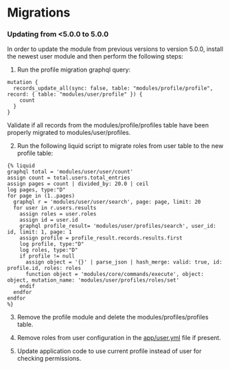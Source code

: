 # Migrations

### Updating from <5.0.0 to 5.0.0
In order to update the module from previous versions to version 5.0.0, install the newest user module and then perform the following steps:
1. Run the profile migration graphql query:
```
mutation {
  records_update_all(sync: false, table: "modules/profile/profile", record: { table: "modules/user/profile" }) {
    count
  }
}
```
Validate if all records from the modules/profile/profiles table have been properly migrated to modules/user/profiles.

2. Run the following liquid script to migrate roles from user table to the new profile table:
```
{% liquid
graphql total = 'modules/user/user/count'
assign count = total.users.total_entries
assign pages = count | divided_by: 20.0 | ceil
log pages, type:"D"
for page in (1..pages)
  graphql r = 'modules/user/user/search', page: page, limit: 20
  for user in r.users.results
    assign roles = user.roles
    assign id = user.id
    graphql profile_result= 'modules/user/profiles/search', user_id: id, limit: 1, page: 1
    assign profile = profile_result.records.results.first
    log profile, type:"D"
    log roles, type:"D"
    if profile != null
      assign object = '{}' | parse_json | hash_merge: valid: true, id: profile.id, roles: roles
      function object = 'modules/core/commands/execute', object: object, mutation_name: 'modules/user/profiles/roles/set'
    endif
  endfor
endfor
%}
```

3. Remove the profile module and delete the modules/profiles/profiles table.

4.  Remove roles from user configuration in the [app/user.yml](https://documentation.platformos.com/developer-guide/users/user#adding-properties-to-the-user) file if present.

5. Update application code to use current profile instead of user for checking permissions.
